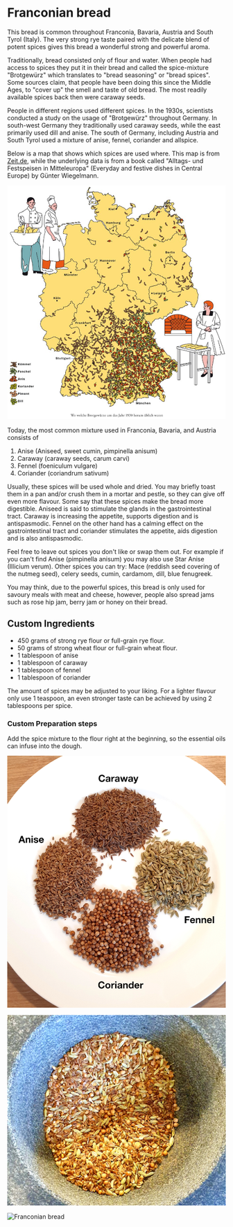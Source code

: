 # Franconian bread

This bread is common throughout Franconia, Bavaria, Austria and South Tyrol (Italy). The very strong rye taste paired with the delicate blend of potent spices gives this bread a wonderful strong and powerful aroma.

Traditionally, bread consisted only of flour and water. When people had access to spices they put it in their bread and called the spice-mixture "Brotgewürz" which translates to "bread seasoning" or "bread spices". Some sources claim, that people have been doing this since the Middle Ages, to "cover up" the smell and taste of old bread. The most readily available spices back then were caraway seeds.

People in different regions used different spices. In the 1930s, scientists conducted a study on the usage of "Brotgewürz" throughout Germany. In south-west Germany they traditionally used caraway seeds, while the east primarily used dill and anise. The south of Germany, including Austria and South Tyrol used a mixture of anise, fennel, coriander and allspice. 

Below is a map that shows which spices are used where. This map is from [Zeit.de](https://www.zeit.de/zeit-magazin/2016/02/deutschlandkarte-gewuerze-brot), while the underlying data is from a book called "Alltags- und Festspeisen in Mitteleuropa" (Everyday and festive dishes in Central Europe) by Günter Wiegelmann.

![Bread Spices in Germany around 1930](/images/bread-spices-map.jpeg "Bread Spices in Germany around 1930")

Today, the most common mixture used in Franconia, Bavaria, and Austria consists of

1. Anise (Aniseed, sweet cumin, pimpinella anisum)
2. Caraway (caraway seeds, carum carvi)
3. Fennel (foeniculum vulgare)
4. Coriander (coriandrum sativum)

Usually, these spices will be used whole and dried. You may briefly toast them in a pan and/or crush them in a mortar and pestle, so they can give off even more flavour. Some say that these spices make the bread more digestible. Aniseed is said to stimulate the glands in the gastrointestinal tract. Caraway is increasing the appetite, supports digestion and is antispasmodic. Fennel on the other hand has a calming effect on the gastrointestinal tract and coriander stimulates the appetite, aids digestion and is also antispasmodic.

Feel free to leave out spices you don't like or swap them out. For example if you can't find Anise (pimpinella anisum) you may also use Star Anise (Illicium verum). Other spices you can try: Mace (reddish seed covering of the nutmeg seed), celery seeds, cumin, cardamom, dill, blue fenugreek.

You may think, due to the powerful spices, this bread is only used for savoury meals with meat and cheese, however, people also spread jams such as rose hip jam, berry jam or honey on their bread.

## Custom Ingredients

- 450 grams of strong rye flour or full-grain rye flour.
- 50 grams of strong wheat flour or full-grain wheat flour.
- 1 tablespoon of anise
- 1 tablespoon of caraway
- 1 tablespoon of fennel
- 1 tablespoon of coriander

The amount of spices may be adjusted to your liking. For a lighter flavour only use 1 teaspoon, an even stronger taste can be achieved by using 2 tablespoons per spice.

### Custom Preparation steps

Add the spice mixture to the flour right at the beginning, so the essential oils can infuse into the dough.

![Spices](/images/spices.jpg "Spices")

![Pounded Spices](/images/pounded_spices.jpg "Pounded Spices")

![Franconian bread](/images/franconian_bread.jpg "Franconian bread")